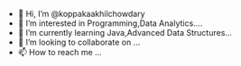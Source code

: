 - 👋 Hi, I’m @koppakaakhilchowdary
- 👀 I’m interested in Programming,Data Analytics....
- 🌱 I’m currently learning Java,Advanced Data Structures...
- 💞️ I’m looking to collaborate on ...
- 📫 How to reach me ...

<!---
koppakaakhilchowdary/koppakaakhilchowdary is a ✨ special ✨ repository because its `README.md` (this file) appears on your GitHub profile.
You can click the Preview link to take a look at your changes.
--->
